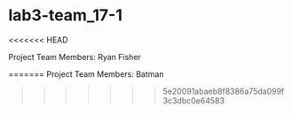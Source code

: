 # lab3-team_17-1
<<<<<<< HEAD

Project Team Members: 
Ryan Fisher

=======
Project Team Members:
Batman
>>>>>>> 5e20091abaeb8f8386a75da099f3c3dbc0e64583
